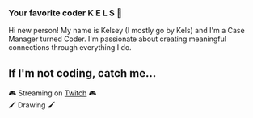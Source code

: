 ### Your favorite coder K E L S :purple_heart: 
Hi new person! My name is Kelsey (I mostly go by Kels) and I'm a Case Manager turned Coder. I'm passionate about creating meaningful connections through everything I do.

## If I'm not coding, catch me...
:video_game: Streaming on [Twitch](https://www.twitch.tv/tossichugs) :video_game:   
:paintbrush: Drawing :paintbrush: 
